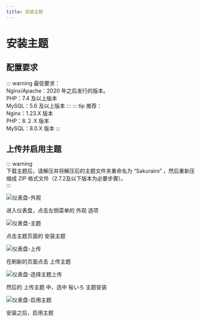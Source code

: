 ```yaml
---
title: 安装主题
---
```


# 安装主题

## 配置要求 <Badge type="tip" text="2025年4月" />

::: warning 最低要求：  
   Nginx/Apache：2020 年之后发行的版本。  
   PHP：7.4 及以上版本  
   MySQL：5.6 及以上版本
:::
::: tip 推荐：  
   Nginx：1.23.X 版本  
   PHP：8.２.X 版本  
   MySQL：8.0.X 版本
:::

## 上传并启用主题

::: warning   
下载主题后，请解压并将解压后的主题文件夹重命名为 “Sakurairo” ，然后重新压缩成 ZIP 格式文件（2.7.2及以下版本为必要步骤）。  
:::

![仪表盘-外观](https://s.nmxc.ltd/sakurairo_wiki/help/1.png)

进入仪表盘，点击左侧菜单的 外观 选项

![仪表盘-主题](https://s.nmxc.ltd/sakurairo_wiki/help/2.png)

点击主题页面的 安装主题

![仪表盘-上传](https://s.nmxc.ltd/sakurairo_wiki/help/3.png)

在刷新的页面点击 上传主题

![仪表盘-选择主题上传](https://s.nmxc.ltd/sakurairo_wiki/help/4.png)

然后的 上传主题 中，选中 桜いろ 主题安装

![仪表盘-启用主题](https://s.nmxc.ltd/sakurairo_wiki/help/5.png)

安装之后，启用主题